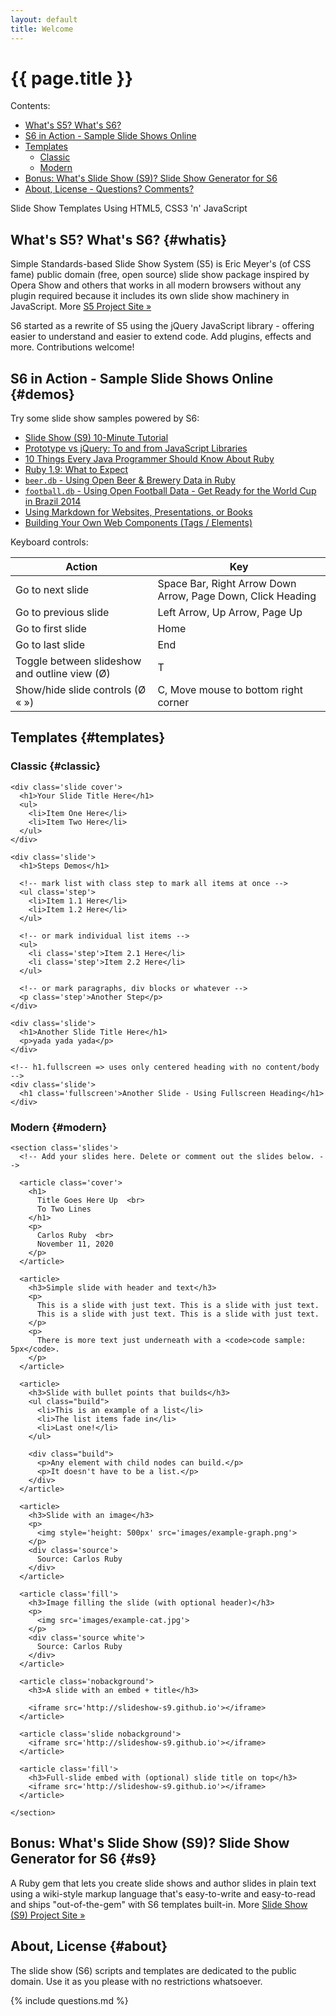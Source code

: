 ```yaml
---
layout: default
title: Welcome
---
```


# {{ page.title }}

<div class="toc" markdown="1">
Contents:

* [What's S5? What's S6?](#whatis)
* [S6 in Action - Sample Slide Shows Online](#demos)
* [Templates](#templates)
    * [Classic](#classic)
    * [Modern](#modern)
* [Bonus: What's Slide Show (S9)? Slide Show Generator for S6](#s9)
* [About, License - Questions? Comments?](#about)
</div>


Slide Show Templates Using HTML5, CSS3 'n' JavaScript

## What's S5? What's S6?  {#whatis}

Simple Standards-based Slide Show System (S5) is Eric Meyer's (of CSS fame) public domain
(free, open source) slide show package inspired by Opera Show and others that works
in all modern browsers without any plugin required
because it includes its own slide show machinery in JavaScript.
More [S5 Project Site »](http://meyerweb.com/eric/tools/s5)

S6 started as a rewrite of S5 using the jQuery JavaScript library - offering
easier to understand and easier to extend code. Add plugins, effects and more.
Contributions welcome!

## S6 in Action - Sample Slide Shows Online  {#demos}

Try some slide show samples powered by S6:

- [Slide Show (S9) 10-Minute Tutorial](http://slideshow-s9.github.io/demos/tutorial.html)
- [Prototype vs jQuery: To and from JavaScript Libraries](http://slideshow-s9.github.io/demos/jquery.html)
- [10 Things Every Java Programmer Should Know About Ruby](http://slideshow-s9.github.io/demos/10things.html)
- [Ruby 1.9: What to Expect](http://slideshow-s9.github.io/demos/ruby19.html)
- [`beer.db` - Using Open Beer & Brewery Data in Ruby](http://slideshow-s9.github.io/demos/beer_db_intro.html)
- [`football.db` - Using Open Football Data - Get Ready for the World Cup in Brazil 2014](http://slideshow-s9.github.io/demos/open_data_world_cup_with_js.html)
- [Using Markdown for Websites, Presentations, or Books](http://slideshow-s9.github.io/demos/markdown.html)
- [Building Your Own Web Components (Tags / Elements)](http://slideshow-s9.github.io/demos/webcomponents2.html)

Keyboard controls:

| Action                                             | Key                                                         |
| -------------------------------------------------- | ----------------------------------------------------------- |
| Go to next slide                                   | Space Bar, Right Arrow Down Arrow, Page Down, Click Heading |
| Go to previous slide                               | Left Arrow, Up Arrow, Page Up                               |
| Go to first slide                                  | Home                                                        |
| Go to last slide                                   | End                                                         |
| Toggle between slideshow and outline view (Ø)      | T                                                           |
| Show/hide slide controls (Ø « »)                   | C, Move mouse to bottom right corner                        |


## Templates  {#templates}

### Classic {#classic}

~~~
<div class='slide cover'>
  <h1>Your Slide Title Here</h1>
  <ul>
    <li>Item One Here</li>
    <li>Item Two Here</li>
  </ul>
</div>

<div class='slide'>
  <h1>Steps Demos</h1>

  <!-- mark list with class step to mark all items at once -->
  <ul class='step'>
    <li>Item 1.1 Here</li>
    <li>Item 1.2 Here</li>
  </ul>

  <!-- or mark individual list items -->
  <ul>
    <li class='step'>Item 2.1 Here</li>
    <li class='step'>Item 2.2 Here</li>
  </ul>

  <!-- or mark paragraphs, div blocks or whatever -->
  <p class='step'>Another Step</p>
</div>

<div class='slide'>
  <h1>Another Slide Title Here</h1>
  <p>yada yada yada</p>
</div>

<!-- h1.fullscreen => uses only centered heading with no content/body -->
<div class='slide'>
  <h1 class='fullscreen'>Another Slide - Using Fullscreen Heading</h1>
</div>
~~~

### Modern  {#modern}

~~~
<section class='slides'>
  <!-- Add your slides here. Delete or comment out the slides below. -->

  <article class='cover'>
    <h1>
      Title Goes Here Up  <br>
      To Two Lines
    </h1>
    <p>
      Carlos Ruby  <br>
      November 11, 2020
    </p>
  </article>
      
  <article>
    <h3>Simple slide with header and text</h3>
    <p>
      This is a slide with just text. This is a slide with just text.
      This is a slide with just text. This is a slide with just text.
    </p>
    <p>
      There is more text just underneath with a <code>code sample: 5px</code>.
    </p>
  </article>

  <article>
    <h3>Slide with bullet points that builds</h3>
    <ul class="build">
      <li>This is an example of a list</li>
      <li>The list items fade in</li>
      <li>Last one!</li>
    </ul>

    <div class="build">
      <p>Any element with child nodes can build.</p>
      <p>It doesn't have to be a list.</p>
    </div>
  </article>

  <article>
    <h3>Slide with an image</h3>
    <p>
      <img style='height: 500px' src='images/example-graph.png'>
    </p>
    <div class='source'>
      Source: Carlos Ruby
    </div>
  </article>

  <article class='fill'>
    <h3>Image filling the slide (with optional header)</h3>
    <p>
      <img src='images/example-cat.jpg'>
    </p>
    <div class='source white'>
      Source: Carlos Ruby
    </div>
  </article>
      
  <article class='nobackground'>
    <h3>A slide with an embed + title</h3>
        
    <iframe src='http://slideshow-s9.github.io'></iframe>
  </article>

  <article class='slide nobackground'>
    <iframe src='http://slideshow-s9.github.io'></iframe>
  </article>

  <article class='fill'>
    <h3>Full-slide embed with (optional) slide title on top</h3>
    <iframe src='http://slideshow-s9.github.io'></iframe>
  </article>

</section>
~~~



## Bonus: What's Slide Show (S9)? Slide Show Generator for S6   {#s9}

A Ruby gem that lets you create slide shows and author slides in plain text
using a wiki-style markup language that's easy-to-write and easy-to-read
and ships "out-of-the-gem" with S6 templates built-in.
More [Slide Show (S9) Project Site »](http://slideshow-s9.github.io)


## About, License   {#about}

The slide show (S6) scripts and templates are dedicated
to the public domain. Use it as you please with no restrictions whatsoever.


{% include questions.md %}
